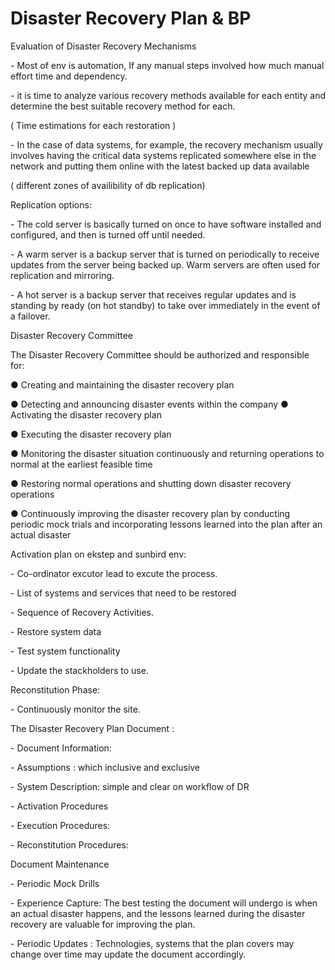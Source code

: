 # Disaster Recovery Plan & BP

Evaluation of Disaster Recovery Mechanisms

\- Most of env is automation, If any manual steps involved how much manual effort time and dependency.

\- it is time to analyze various recovery methods available for each entity and determine the best suitable recovery method for each.

( Time estimations for each restoration )

\- In the case of data systems, for example, the recovery mechanism usually involves having the critical data systems replicated somewhere else in the network and putting them online with the latest backed up data available

( different zones of availibility of db replication)

Replication options:

\- The cold server is basically turned on once to have software installed and configured, and then is turned off until needed.

\- A warm server is a backup server that is turned on periodically to receive updates from the server being backed up. Warm servers are often used for replication and mirroring.

\- A hot server is a backup server that receives regular updates and is standing by ready (on hot standby) to take over immediately in the event of a failover.

Disaster Recovery Committee

The Disaster Recovery Committee should be authorized and responsible for:

● Creating and maintaining the disaster recovery plan

● Detecting and announcing disaster events within the company ● Activating the disaster recovery plan

● Executing the disaster recovery plan

● Monitoring the disaster situation continuously and returning operations to normal at the earliest feasible time

● Restoring normal operations and shutting down disaster recovery operations

● Continuously improving the disaster recovery plan by conducting periodic mock trials and incorporating lessons learned into the plan after an actual disaster

Activation plan on ekstep and sunbird env:

\- Co-ordinator excutor lead to excute the process.

\- List of systems and services that need to be restored

\- Sequence of Recovery Activities.

\- Restore system data

\- Test system functionality

\- Update the stackholders to use.

Reconstitution Phase:

\- Continuously monitor the site.

The Disaster Recovery Plan Document :

\- Document Information:

\- Assumptions : which inclusive and exclusive

\- System Description: simple and clear on workflow of DR

\- Activation Procedures

\- Execution Procedures:

\- Reconstitution Procedures:

Document Maintenance

\- Periodic Mock Drills

\- Experience Capture: The best testing the document will undergo is when an actual disaster happens, and the lessons learned during the disaster recovery are valuable for improving the plan.

\- Periodic Updates : Technologies, systems that the plan covers may change over time may update the document accordingly.
